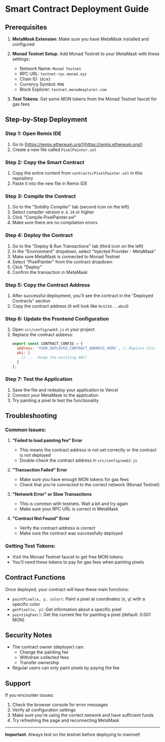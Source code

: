 # Smart Contract Deployment Guide

## Prerequisites

1. **MetaMask Extension**: Make sure you have MetaMask installed and configured
2. **Monad Testnet Setup**: Add Monad Testnet to your MetaMask with these settings:
   - Network Name: `Monad Testnet`
   - RPC URL: `testnet-rpc.monad.xyz`
   - Chain ID: `10143`
   - Currency Symbol: `MON`
   - Block Explorer: `testnet.monadexplorer.com`

3. **Test Tokens**: Get some MON tokens from the Monad Testnet faucet for gas fees

## Step-by-Step Deployment

### Step 1: Open Remix IDE
1. Go to [https://remix.ethereum.org/](https://remix.ethereum.org/)
2. Create a new file called `PixelPainter.sol`

### Step 2: Copy the Smart Contract
1. Copy the entire content from `contracts/PixelPainter.sol` in this repository
2. Paste it into the new file in Remix IDE

### Step 3: Compile the Contract
1. Go to the "Solidity Compiler" tab (second icon on the left)
2. Select compiler version `0.8.19` or higher
3. Click "Compile PixelPainter.sol"
4. Make sure there are no compilation errors

### Step 4: Deploy the Contract
1. Go to the "Deploy & Run Transactions" tab (third icon on the left)
2. In the "Environment" dropdown, select "Injected Provider - MetaMask"
3. Make sure MetaMask is connected to Monad Testnet
4. Select "PixelPainter" from the contract dropdown
5. Click "Deploy"
6. Confirm the transaction in MetaMask

### Step 5: Copy the Contract Address
1. After successful deployment, you'll see the contract in the "Deployed Contracts" section
2. Copy the contract address (it will look like `0x1234...abcd`)

### Step 6: Update the Frontend Configuration
1. Open `src/config/web3.js` in your project
2. Replace the contract address:
   ```javascript
   export const CONTRACT_CONFIG = {
     address: 'YOUR_DEPLOYED_CONTRACT_ADDRESS_HERE', // Replace this
     abi: [
       // ... (keep the existing ABI)
     ]
   };
   ```

### Step 7: Test the Application
1. Save the file and redeploy your application to Vercel
2. Connect your MetaMask to the application
3. Try painting a pixel to test the functionality

## Troubleshooting

### Common Issues:

1. **"Failed to load painting fee" Error**
   - This means the contract address is not set correctly or the contract is not deployed
   - Double-check the contract address in `src/config/web3.js`

2. **"Transaction Failed" Error**
   - Make sure you have enough MON tokens for gas fees
   - Check that you're connected to the correct network (Monad Testnet)

3. **"Network Error" or Slow Transactions**
   - This is common with testnets. Wait a bit and try again
   - Make sure your RPC URL is correct in MetaMask

4. **"Contract Not Found" Error**
   - Verify the contract address is correct
   - Make sure the contract was successfully deployed

### Getting Test Tokens:
- Visit the Monad Testnet faucet to get free MON tokens
- You'll need these tokens to pay for gas fees when painting pixels

## Contract Functions

Once deployed, your contract will have these main functions:

- `paintPixel(x, y, color)`: Paint a pixel at coordinates (x, y) with a specific color
- `getPixel(x, y)`: Get information about a specific pixel
- `paintingFee()`: Get the current fee for painting a pixel (default: 0.001 MON)

## Security Notes

- The contract owner (deployer) can:
  - Change the painting fee
  - Withdraw collected fees
  - Transfer ownership
- Regular users can only paint pixels by paying the fee

## Support

If you encounter issues:
1. Check the browser console for error messages
2. Verify all configuration settings
3. Make sure you're using the correct network and have sufficient funds
4. Try refreshing the page and reconnecting MetaMask

---

**Important**: Always test on the testnet before deploying to mainnet!

